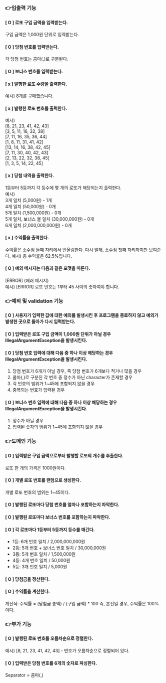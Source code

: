 ### 👉입출력 기능
#### [ O ] 로또 구입 금액을 입력받는다.
구입 금액은 1,000원 단위로 입력받는다.
#### [ O ] 당첨 번호를 입력받는다.
각 당첨 번호는 콤마(,)로 구분된다.
#### [ O ] 보너스 번호를 입력받는다.
#### [ x ] 발행한 로또 수량을 출력한다.
예시) 8개를 구매했습니다.
#### [ x ] 발행한 로또 번호를 출력한다.
예시)<br>
[8, 21, 23, 41, 42, 43]<br>
[3, 5, 11, 16, 32, 38]<br>
[7, 11, 16, 35, 36, 44]<br>
[1, 8, 11, 31, 41, 42]<br>
[13, 14, 16, 38, 42, 45]<br>
[7, 11, 30, 40, 42, 43]<br>
[2, 13, 22, 32, 38, 45]<br>
[1, 3, 5, 14, 22, 45]
#### [ x ] 당첨 내역을 출력한다.
1등부터 5등까지 각 등수에 몇 개의 로또가 해당되는지 출력한다.<br>
예시) <br>
3개 일치 (5,000원) - 1개<br>
4개 일치 (50,000원) - 0개<br>
5개 일치 (1,500,000원) - 0개<br>
5개 일치, 보너스 볼 일치 (30,000,000원) - 0개<br>
6개 일치 (2,000,000,000원) - 0개
#### [ x ] 수익률을 출력한다.
수익률은 소수점 둘째 자리에서 반올림한다.
다시 말해, 소수점 첫째 자리까지만 보여준다.
예시) 총 수익률은 62.5%입니다.
#### [ O ] 예외 메시지는 다음과 같은 포맷을 따른다.
[ERROR] (에러 메시지) <br>
예시) [ERROR] 로또 번호는 1부터 45 사이의 숫자여야 합니다.

### 👉예외 및 validation 기능
#### [ O ] 사용자가 입력한 값에 대한 예외를 발생시킨 후 프로그램을 종료하지 않고 예외가 발생한 곳으로 돌아가 다시 입력받는다.
#### [ O ] 입력받은 로또 구입 금액이 1,000원 단위가 아닐 경우 IllegalArgumentException을 발생시킨다.
#### [ O ] 당첨 번호 입력에 대해 다음 중 하나 이상 해당하는 경우 IllegalArgumentException을 발생시킨다.
1. 당첨 번호가 6개가 아닐 경우, 즉 당첨 번호가 6개보다 적거나 많을 경우
2. 콤마(,)로 구분된 각 번호 중 정수가 아닌 character가 존재할 경우
3. 각 번호의 범위가 1~45에 포함되지 않을 경우
4. 중복되는 번호가 입력된 경우
#### [ O ] 보너스 번호 입력에 대해 다음 중 하나 이상 해당하는 경우 IllegalArgumentException을 발생시킨다.
1. 정수가 아닐 경우
2. 입력된 숫자의 범위가 1~45에 포함되지 않을 경우

### 👉도메인 기능
#### [ O ] 입력받은 구입 금액으로부터 발행할 로또의 개수를 추출한다.
로또 한 개의 가격은 1000원이다. 
#### [ O ] 개별 로또 번호를 랜덤으로 생성한다.
개별 로또 번호의 범위는 1~45이다.
#### [ O ] 발행된 로또마다 당첨 번호를 얼마나 포함하는지 파악한다.
#### [ O ] 발행된 로또마다 보너스 번호를 포함하는지 파악한다.
#### [ O ] 각 로또마다 1등부터 5등까지 등수를 매긴다.
- 1등: 6개 번호 일치 / 2,000,000,000원
- 2등: 5개 번호 + 보너스 번호 일치 / 30,000,000원
- 3등: 5개 번호 일치 / 1,500,000원
- 4등: 4개 번호 일치 / 50,000원
- 5등: 3개 번호 일치 / 5,000원
#### [ O ] 당첨금을 정산한다.
#### [ O ] 수익률을 계산한다.
계산식: 수익률 = (당첨금 총액) / (구입 금액) * 100
즉, 본전일 경우, 수익률은 100%이다.

### 👉부가 기능
#### [ O ] 발행된 로또 번호를 오름차순으로 정렬한다.
예시) [8, 21, 23, 41, 42, 43] - 번호가 오름차순으로 정렬되어 있다.
#### [ O ] 입력받은 당첨 번호를 6개의 숫자로 파싱한다.
Separator = 콤마(,)
